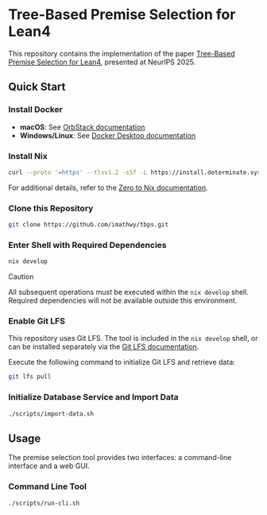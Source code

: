 # Tree-Based Premise Selection for Lean4

This repository contains the implementation of the paper [Tree-Based Premise Selection for Lean4](https://neurips.cc/virtual/2025/poster/116011), presented at NeurIPS 2025.

## Quick Start

### Install Docker

- **macOS**: See [OrbStack documentation](https://orbstack.dev/)
- **Windows/Linux**: See [Docker Desktop documentation](https://www.docker.com/products/docker-desktop/)

### Install Nix

```sh
curl --proto '=https' --tlsv1.2 -sSf -L https://install.determinate.systems/nix | sh -s -- install
```

For additional details, refer to the [Zero to Nix documentation](https://zero-to-nix.com/start/install/).

### Clone this Repository

```sh
git clone https://github.com/imathwy/tbps.git
```

### Enter Shell with Required Dependencies

```sh
nix develop
```

> [!CAUTION]
> All subsequent operations must be executed within the `nix develop` shell. Required dependencies will not be available outside this environment.

### Enable Git LFS

This repository uses Git LFS. The tool is included in the `nix develop` shell, or can be installed separately via the [Git LFS documentation](https://git-lfs.com/).

Execute the following command to initialize Git LFS and retrieve data:

```sh
git lfs pull
```

### Initialize Database Service and Import Data

```sh
./scripts/import-data.sh
```

## Usage

The premise selection tool provides two interfaces: a command-line interface and a web GUI.

### Command Line Tool

```sh
./scripts/run-cli.sh
```
